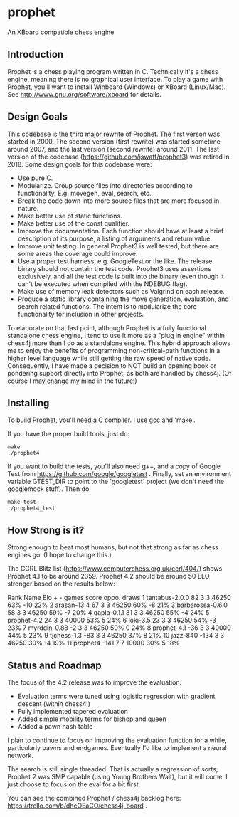 # prophet

An XBoard compatible chess engine 

## Introduction 

Prophet is a chess playing program written in C.  Technically it's a chess engine, meaning there is no graphical user interface.  To play a game with Prophet, you'll want to install Winboard (Windows) or XBoard (Linux/Mac).  See http://www.gnu.org/software/xboard for details.


## Design Goals

This codebase is the third major rewrite of Prophet.  The first verson was started in 2000.  The second version (first rewrite) was started sometime around 2007, and the last version (second rewrite) around 2011.  The last version of the codebase (https://github.com/jswaff/prophet3) was retired in 2018.  Some design goals for this codebase were:

* Use pure C.  
* Modularize.  Group source files into directories according to functionality.  E.g. movegen, eval, search, etc.
* Break the code down into more source files that are more focused in nature.
* Make better use of static functions.
* Make better use of the const qualifier.
* Improve the documentation.  Each function should have at least a brief description of its purpose, a listing of arguments and return value.
* Improve unit testing.  In general Prophet3 is well tested, but there are some areas the coverage could improve.  
* Use a proper test harness, e.g. GoogleTest or the like.  The release binary should not contain the test code.  Prophet3 uses assertions exclusively, and all the test code is built into the binary (even though it can't be executed when compiled with the NDEBUG flag).
* Make use of memory leak detectors such as Valgrind on each release.
* Produce a static library containing the move generation, evaluation, and search related functions.  The intent is to modularize the core functionality for inclusion in other projects.


To elaborate on that last point, although Prophet is a fully functional standalone chess engine, I tend to use it more as a "plug in engine" within chess4j more than I do as a standalone engine.  This hybrid approach allows me to enjoy the benefits of programming non-critical-path functions in a higher level language while still getting the raw speed of native code. Consequently, I have made a decision to NOT build an opening book or pondering support directly into Prophet, as both are handled by chess4j.  (Of course I may change my mind in the future!)


## Installing

To build Prophet, you'll need a C compiler.  I use gcc and 'make'.

If you have the proper build tools, just do:

```
make
./prophet4
```

If you want to build the tests, you'll also need g++, and a copy of  Google Test from https://github.com/google/googletest .  Finally, set an environment variable GTEST_DIR to point to the 'googletest' project (we don't need the googlemock stuff).  Then do:

```
make test
./prophet4_test
```

## How Strong is it?

Strong enough to beat most humans, but not that strong as far as chess engines go. (I hope to change this.)

The CCRL Blitz list (https://www.computerchess.org.uk/ccrl/404/) shows Prophet 4.1 to be around 2359.  Prophet 4.2 should be around 50 ELO stronger based on the results below:

Rank Name               Elo    +    - games score oppo. draws
   1 tantabus-2.0.0      82    3    3 46250   63%   -10   22%
   2 arasan-13.4         67    3    3 46250   60%    -8   21%
   3 barbarossa-0.6.0    58    3    3 46250   59%    -7   20%
   4 qapla-0.1.1         31    3    3 46250   55%    -4   24%
   5 prophet-4.2         24    3    3 40000   53%     5   24%
   6 loki-3.5            23    3    3 46250   54%    -3   23%
   7 myrddin-0.88        -2    3    3 46250   50%     0   24%
   8 prophet-4.1        -36    3    3 40000   44%     5   23%
   9 tjchess-1.3        -83    3    3 46250   37%     8   21%
  10 jazz-840          -134    3    3 46250   30%    14   19%
  11 prophet4          -141    7    7 10000   30%     5   18%


## Status and Roadmap

The focus of the 4.2 release was to improve the evaluation.

* Evaluation terms were tuned using logistic regression with gradient descent (within chess4j)
* Fully implemented tapered evaluation
* Added simple mobility terms for bishop and queen
* Added a pawn hash table

I plan to continue to focus on improving the evaluation function for a while, particularly pawns and endgames.  Eventually I'd like to implement a neural network.

The search is still single threaded.  That is actually a regression of sorts; Prophet 2 was SMP capable (using Young Brothers Wait), but it will come.  I just choose to focus on the eval for a bit first.

You can see the combined Prophet / chess4j backlog here: https://trello.com/b/dhcOEaCO/chess4j-board .

